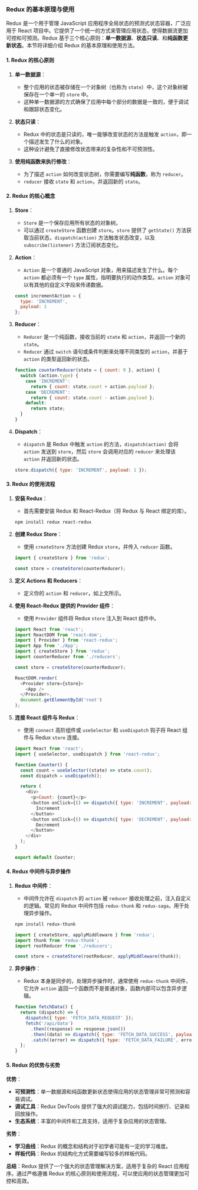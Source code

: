 ### Redux 的基本原理与使用

Redux 是一个用于管理 JavaScript 应用程序全局状态的预测式状态容器，广泛应用于 React 项目中。它提供了一个统一的方式来管理应用状态，使得数据流更加可控和可预测。Redux 基于三个核心原则：**单一数据源**、**状态只读**、和**纯函数更新状态**。本节将详细介绍 Redux 的基本原理和使用方法。

#### 1. Redux 的核心原则

1. **单一数据源**：
   - 整个应用的状态被存储在一个对象树（也称为 `state`）中，这个对象树被保存在一个单一的 `store` 中。
   - 这种单一数据源的方式确保了应用中每个部分的数据是一致的，便于调试和跟踪状态变化。

2. **状态只读**：
   - Redux 中的状态是只读的，唯一能够改变状态的方法是触发 `action`，即一个描述发生了什么的对象。
   - 这种设计避免了直接修改状态带来的复杂性和不可预测性。

3. **使用纯函数来执行修改**：
   - 为了描述 `action` 如何改变状态树，你需要编写**纯函数**，称为 `reducer`。
   - `reducer` 接收 `state` 和 `action`，并返回新的 `state`。

#### 2. Redux 的核心概念

1. **Store**：
   - `Store` 是一个保存应用所有状态的对象树。
   - 可以通过 `createStore` 函数创建 `store`。`store` 提供了 `getState()` 方法获取当前状态，`dispatch(action)` 方法触发状态改变，以及 `subscribe(listener)` 方法订阅状态变化。

2. **Action**：
   - `Action` 是一个普通的 JavaScript 对象，用来描述发生了什么。每个 `action` 都必须有一个 `type` 属性，指明要执行的动作类型。`action` 对象可以有其他的自定义字段来传递数据。

   ```javascript
   const incrementAction = {
     type: 'INCREMENT',
     payload: 1
   };
   ```

3. **Reducer**：
   - `Reducer` 是一个纯函数，接收当前的 `state` 和 `action`，并返回一个新的 `state`。
   - `Reducer` 通过 `switch` 语句或条件判断来处理不同类型的 `action`，并基于 `action` 的类型返回新的状态。

   ```javascript
   function counterReducer(state = { count: 0 }, action) {
     switch (action.type) {
       case 'INCREMENT':
         return { count: state.count + action.payload };
       case 'DECREMENT':
         return { count: state.count - action.payload };
       default:
         return state;
     }
   }
   ```

4. **Dispatch**：
   - `dispatch` 是 Redux 中触发 `action` 的方法，`dispatch(action)` 会将 `action` 发送到 `store`，然后 `store` 会调用对应的 `reducer` 来处理该 `action` 并返回新的状态。

   ```javascript
   store.dispatch({ type: 'INCREMENT', payload: 1 });
   ```

#### 3. Redux 的使用流程

1. **安装 Redux**：
   - 首先需要安装 Redux 和 React-Redux（将 Redux 与 React 绑定的库）。
   
   ```bash
   npm install redux react-redux
   ```

2. **创建 Redux Store**：
   - 使用 `createStore` 方法创建 Redux `store`，并传入 `reducer` 函数。

   ```javascript
   import { createStore } from 'redux';

   const store = createStore(counterReducer);
   ```

3. **定义 Actions 和 Reducers**：
   - 定义你的 `action` 和 `reducer`，如上文所示。

4. **使用 React-Redux 提供的 Provider 组件**：
   - 使用 `Provider` 组件将 Redux `store` 注入到 React 组件中。

   ```javascript
   import React from 'react';
   import ReactDOM from 'react-dom';
   import { Provider } from 'react-redux';
   import App from './App';
   import { createStore } from 'redux';
   import counterReducer from './reducers';

   const store = createStore(counterReducer);

   ReactDOM.render(
     <Provider store={store}>
       <App />
     </Provider>,
     document.getElementById('root')
   );
   ```

5. **连接 React 组件与 Redux**：
   - 使用 `connect` 高阶组件或 `useSelector` 和 `useDispatch` 钩子将 React 组件与 Redux `store` 连接。

   ```javascript
   import React from 'react';
   import { useSelector, useDispatch } from 'react-redux';

   function Counter() {
     const count = useSelector((state) => state.count);
     const dispatch = useDispatch();

     return (
       <div>
         <p>Count: {count}</p>
         <button onClick={() => dispatch({ type: 'INCREMENT', payload: 1 })}>
           Increment
         </button>
         <button onClick={() => dispatch({ type: 'DECREMENT', payload: 1 })}>
           Decrement
         </button>
       </div>
     );
   }

   export default Counter;
   ```

#### 4. Redux 中间件与异步操作

1. **Redux 中间件**：
   - 中间件允许在 `dispatch` 的 `action` 被 `reducer` 接收处理之前，注入自定义的逻辑。常见的 Redux 中间件包括 `redux-thunk` 和 `redux-saga`，用于处理异步操作。

   ```bash
   npm install redux-thunk
   ```

   ```javascript
   import { createStore, applyMiddleware } from 'redux';
   import thunk from 'redux-thunk';
   import rootReducer from './reducers';

   const store = createStore(rootReducer, applyMiddleware(thunk));
   ```

2. **异步操作**：
   - Redux 本身是同步的，处理异步操作时，通常使用 `redux-thunk` 中间件，它允许 `action` 返回一个函数而不是普通对象，函数内部可以包含异步逻辑。

   ```javascript
   function fetchData() {
     return (dispatch) => {
       dispatch({ type: 'FETCH_DATA_REQUEST' });
       fetch('/api/data')
         .then((response) => response.json())
         .then((data) => dispatch({ type: 'FETCH_DATA_SUCCESS', payload: data }))
         .catch((error) => dispatch({ type: 'FETCH_DATA_FAILURE', error }));
     };
   }
   ```

#### 5. Redux 的优势与劣势

**优势**：
- **可预测性**：单一数据源和纯函数更新状态使得应用的状态管理非常可预测和容易调试。
- **调试工具**：Redux DevTools 提供了强大的调试能力，包括时间旅行、记录和回放操作。
- **生态系统**：丰富的中间件和工具支持，适用于复杂应用的状态管理。

**劣势**：
- **学习曲线**：Redux 的概念和结构对于初学者可能有一定的学习难度。
- **样板代码**：Redux 的结构化方式需要编写较多的样板代码。

**总结**：Redux 提供了一个强大的状态管理解决方案，适用于复杂的 React 应用程序。通过严格遵循 Redux 的核心原则和使用流程，可以使应用的状态管理更加可控和高效。
